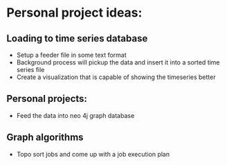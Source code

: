 # Personal project ideas:

## Loading to time series database
- Setup a feeder file in some text format
- Background process will pickup the data and insert it into a sorted time series file
- Create a visualization that is capable of showing the timeseries better


## Personal projects:
- Feed the data into neo 4j graph database

## Graph algorithms
- Topo sort jobs and come up with a job execution plan

